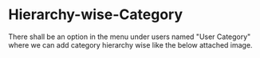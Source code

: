 # Hierarchy-wise-Category
There shall be an option in the menu under users named "User Category" where we can add category hierarchy wise like the below attached image.
